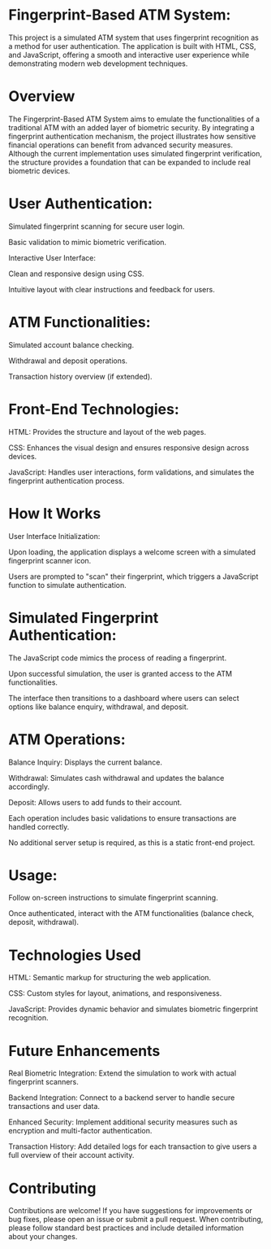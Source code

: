 # Fingerprint-Based ATM System:

This project is a simulated ATM system that uses fingerprint recognition as a method for user authentication. The application is built with HTML, CSS, and JavaScript, offering a smooth and interactive user experience while demonstrating modern web development techniques.

# Overview
The Fingerprint-Based ATM System aims to emulate the functionalities of a traditional ATM with an added layer of biometric security. By integrating a fingerprint authentication mechanism, the project illustrates how sensitive financial operations can benefit from advanced security measures. Although the current implementation uses simulated fingerprint verification, the structure provides a foundation that can be expanded to include real biometric devices.


# User Authentication:

Simulated fingerprint scanning for secure user login.

Basic validation to mimic biometric verification.

Interactive User Interface:

Clean and responsive design using CSS.

Intuitive layout with clear instructions and feedback for users.

# ATM Functionalities:

Simulated account balance checking.

Withdrawal and deposit operations.

Transaction history overview (if extended).

# Front-End Technologies:

HTML: Provides the structure and layout of the web pages.

CSS: Enhances the visual design and ensures responsive design across devices.

JavaScript: Handles user interactions, form validations, and simulates the fingerprint authentication process.
     
# How It Works
User Interface Initialization:

Upon loading, the application displays a welcome screen with a simulated fingerprint scanner icon.

Users are prompted to "scan" their fingerprint, which triggers a JavaScript function to simulate authentication.

# Simulated Fingerprint Authentication:

The JavaScript code mimics the process of reading a fingerprint.

Upon successful simulation, the user is granted access to the ATM functionalities.

The interface then transitions to a dashboard where users can select options like balance enquiry, withdrawal, and deposit.

# ATM Operations:

Balance Inquiry: Displays the current balance.

Withdrawal: Simulates cash withdrawal and updates the balance accordingly.

Deposit: Allows users to add funds to their account.

Each operation includes basic validations to ensure transactions are handled correctly.


No additional server setup is required, as this is a static front-end project.

# Usage:

Follow on-screen instructions to simulate fingerprint scanning.

Once authenticated, interact with the ATM functionalities (balance check, deposit, withdrawal).

# Technologies Used
HTML: Semantic markup for structuring the web application.

CSS: Custom styles for layout, animations, and responsiveness.

JavaScript: Provides dynamic behavior and simulates biometric fingerprint recognition.

# Future Enhancements
Real Biometric Integration: Extend the simulation to work with actual fingerprint scanners.

Backend Integration: Connect to a backend server to handle secure transactions and user data.

Enhanced Security: Implement additional security measures such as encryption and multi-factor authentication.

Transaction History: Add detailed logs for each transaction to give users a full overview of their account activity.

# Contributing
Contributions are welcome! If you have suggestions for improvements or bug fixes, please open an issue or submit a pull request. When contributing, please follow standard best practices and include detailed information about your changes.
